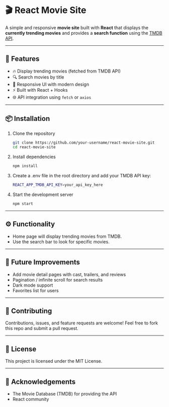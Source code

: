 # 🎬 React Movie Site

A simple and responsive **movie site** built with **React** that displays the **currently trending movies** and provides a **search function** using the [TMDB API](https://www.themoviedb.org/documentation/api).

---

## 🚀 Features
- 🔥 Display trending movies (fetched from TMDB API)
- 🔍 Search movies by title
- 🎨 Responsive UI with modern design
- ⚡ Built with React + Hooks
- 🌐 API integration using `fetch` or `axios`

---

## 📦 Installation

1. Clone the repository
   ```bash
   git clone https://github.com/your-username/react-movie-site.git
   cd react-movie-site
   ```

2. Install dependencies
   ```bash
   npm install
   ```

3. Create a .env file in the root directory and add your TMDB API key:
    ```bash
    REACT_APP_TMDB_API_KEY=your_api_key_here
    ```

4. Start the development server
   ```bash
   npm start
   ```

---

## ⚙️ Functionality
- Home page will display trending movies from TMDB.
- Use the search bar to look for specific movies.

---

## 🌟 Future Improvements
- Add movie detail pages with cast, trailers, and reviews
- Pagination / infinite scroll for search results
- Dark mode support
- Favorites list for users

---

## 🤝 Contributing
Contributions, issues, and feature requests are welcome!
Feel free to fork this repo and submit a pull request.

---

## 📜 License
This project is licensed under the MIT License.

--- 

## 🙌 Acknowledgements
- The Movie Database (TMDB) for providing the API
- React community
